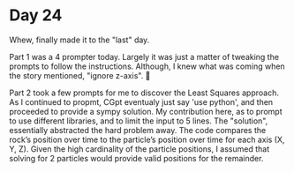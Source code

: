 # Day 24

Whew, finally made it to the "last" day. 

Part 1 was a 4 prompter today. Largely it was just a matter of tweaking the prompts to follow the instructions. Although, I knew what was coming when 
the story mentioned, "ignore z-axis".  🤔

Part 2 took a few prompts for me to discover the Least Squares approach. As I continued to propmt, CGpt eventualy just say 'use python', and then proceeded
to provide a sympy solution. My contribution here, as to prompt to use different libraries, and to limit the input to 5 lines. The "solution", essentially 
abstracted the hard problem away. The code compares the rock’s position over time to the particle’s position over time for each axis (X, Y, Z). 
Given the high cardinality of the particle positions, I assumed that solving for 2 particles would provide valid positions for the remainder.
